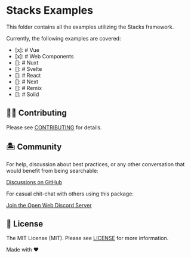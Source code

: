 # Stacks Examples

This folder contains all the examples utilizing the Stacks framework.

Currently, the following examples are covered:

- [x]: # Vue
- [x]: # Web Components
- []: # Nuxt
- []: # Svelte
- []: # React
- []: # Next
- []: # Remix
- []: # Solid

## 💪🏼 Contributing

Please see [CONTRIBUTING](.github/CONTRIBUTING.md) for details.

## 🏝 Community

For help, discussion about best practices, or any other conversation that would benefit from being searchable:

[Discussions on GitHub](https://github.com/openwebstacks/stacks-starter/discussions)

For casual chit-chat with others using this package:

[Join the Open Web Discord Server](https://discord.ow3.org)

## 📄 License

The MIT License (MIT). Please see [LICENSE](../LICENSE.md) for more information.

Made with ❤️
